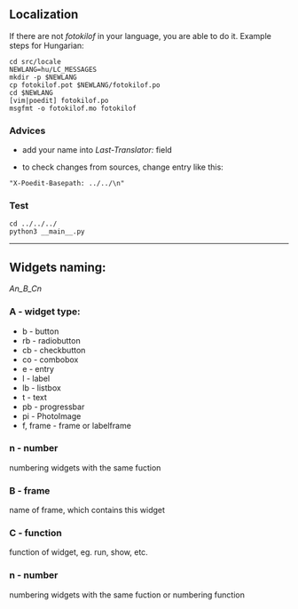 ## Localization

If there are not *fotokilof* in your language, you are able to do it. Example steps for Hungarian:

```
cd src/locale
NEWLANG=hu/LC_MESSAGES
mkdir -p $NEWLANG
cp fotokilof.pot $NEWLANG/fotokilof.po
cd $NEWLANG
[vim|poedit] fotokilof.po
msgfmt -o fotokilof.mo fotokilof
```

### Advices

- add your name into *Last-Translator:* field

- to check changes from sources, change entry like this:

`"X-Poedit-Basepath: ../../\n"`

### Test

```
cd ../../../
python3 __main__.py
```

---

## Widgets naming:
 *An_B_Cn*

### A - widget type:
 - b - button
 - rb - radiobutton
 - cb - checkbutton
 - co - combobox
 - e - entry
 - l - label
 - lb - listbox
 - t - text
 - pb - progressbar
 - pi - PhotoImage
 - f, frame - frame or labelframe

### n - number
numbering widgets with the same fuction

### B - frame
 name of frame, which contains this widget

### C - function
 function of widget, eg. run, show, etc.

### n - number

numbering widgets with the same fuction or 
numbering function
